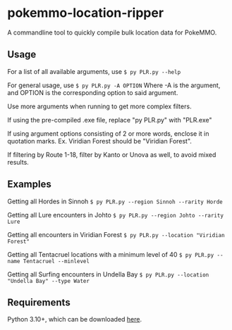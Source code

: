 # pokemmo-location-ripper
A commandline tool to quickly compile bulk location data for PokeMMO.

## Usage
For a list of all available arguments, use
  `$ py PLR.py --help`

For general usage, use
  `$ py PLR.py -A OPTION`
Where -A is the argument, and OPTION is the corresponding option to said argument.

Use more arguments when running to get more complex filters.

If using the pre-compiled .exe file, replace "py PLR.py" with "PLR.exe"

If using argument options consisting of 2 or more words, enclose it in quotation marks. Ex. Viridian Forest should be "Viridian Forest".

If filtering by Route 1-18, filter by Kanto or Unova as well, to avoid mixed results.

## Examples
Getting all Hordes in Sinnoh
  `$ py PLR.py --region Sinnoh --rarity Horde`

Getting all Lure encounters in Johto
  `$ py PLR.py --region Johto --rarity Lure`

Getting all encounters in Viridian Forest
  `$ py PLR.py --location "Viridian Forest"`

Getting all Tentacruel locations with a minimum level of 40
  `$ py PLR.py --name Tentacruel --minlevel`

Getting all Surfing encounters in Undella Bay
  `$ py PLR.py --location "Undella Bay" --type Water`

## Requirements
Python 3.10+, which can be downloaded [here](https://www.python.org/downloads/).

